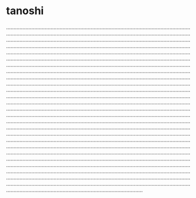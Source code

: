 # tanoshi
....................................................................................................................................................................................................................................................................................................................................................................................................................................................................................................................................................................................................................................................................................................................................................................................................................................................................................................................................................................................................................................................................................................................................................................................................................................................................................................................................................................................................................................................................................................................................................................................................................................................................................................................................................................................................................................................................................................................................................................................................................................................................................................................................................................................................................................................................................................................................................................................................................................................................................................................................................................................................................................................................................................................................................................................................................................................................................................................................................................................................................................................................................................................................................................................................................................................................................................................................................................................................................................................
